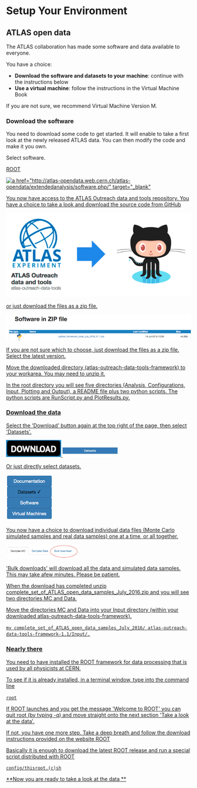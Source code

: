 # Setup Your Environment
## ATLAS open data

The ATLAS collaboration has made some software and data available to everyone.

You have a choice:

* **Download the software and datasets to your machine**: continue with the instructions below
* **Use a virtual machine**: follow the instructions in the Virtual Machine Book

If you are not sure, we recommend Virtual Machine Version M.

### Download the software

You need to download some code to get started. It will enable to take a first look at the newly released ATLAS data.  You can then modify the code and make it you own.

Select software. 

<a href="https://root.cern.ch/downloading-root/" target="_blank"> ROOT


![a href="http://atlas-opendata.web.cern.ch/atlas-opendata/extendedanalysis/software.php/" target="_blank"
](Pictures/SoftwareSelected.png)

You now have access to the ATLAS Outreach  data and tools repository. You have a choice to take a look and download the source code from GitHub  

![](Pictures/SoftwareInGithub.png)

or just download the files as a zip file.  

![](Pictures/SoftwareInZip.png)

If you are not sure which to choose, just download the files as a zip file. Select the latest version.
 
Move the downloaded directory (atlas-outreach-data-tools-framework) to your workarea. You may need to unzip it. 
 
In the root directory you will see five directories (Analysis, Configurations, Input, Plotting and Output), a README file plus two python scripts.  The python scripts are RunScript.py and PlotResults.py. 

### Download the data

Select the 'Download' button again at the top right of the page, then select 'Datasets'.

<img src="./Pictures/Download.jpg" width="150" />
<img src="./Pictures/DatasetsButton.jpg" width="150" />

Or just directly select datasets. 

![](Pictures/DatasetsSelected.png)


You now have a choice to download individual data files (Monte Carlo simulated samples and real data samples) one at a time, or all together.

<img src="./Pictures/BulkDownload.jpg" width="200" />

'Bulk downloads' will download all the data and simulated data samples.  This may take afew minutes.  Please be patient.

When the download has completed unzip  complete_set_of_ATLAS_open_data_samples_July_2016.zip and you will see two directories MC and Data.

Move the directories MC and Data into your Input directory (within your downloaded atlas-outreach-data-tools-framework). 

```mv complete_set_of_ATLAS_open_data_samples_July_2016/ atlas-outreach-data-tools-framework-1.1/Input/.```

### Nearly there
  
You need to have installed the ROOT framework for data processing that is used by all physicists at CERN.

To see if it is already installed, in a terminal window, type into the command line

```root```

If ROOT launches and you get the message 'Welcome to ROOT' you can quit root 
(by typing -q)
and move straight onto the next section 'Take a look at the data'.    
    
If not, you have one more step.  Take a deep breath and 
follow the download instructions provided on the website 
<a href="https://root.cern.ch/downloading-root/" target="_blank"> ROOT

Basically it is enough to download the latest ROOT release and
run a special script distributed with ROOT 

    config/thisroot.(c)sh

**Now you are ready to take a look at the data
**
